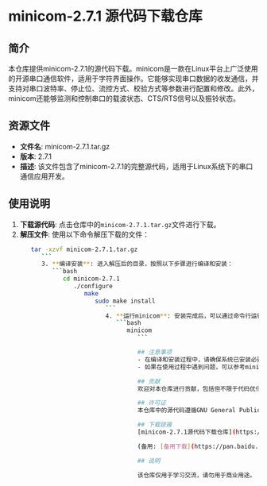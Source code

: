 # minicom-2.7.1 源代码下载仓库

## 简介
本仓库提供minicom-2.7.1的源代码下载。minicom是一款在Linux平台上广泛使用的开源串口通信软件，适用于字符界面操作。它能够实现串口数据的收发通信，并支持对串口波特率、停止位、流控方式、校验方式等参数进行配置和修改。此外，minicom还能够监测和控制串口的载波状态、CTS/RTS信号以及振铃状态。

## 资源文件
- **文件名**: minicom-2.7.1.tar.gz
- **版本**: 2.7.1
- **描述**: 该文件包含了minicom-2.7.1的完整源代码，适用于Linux系统下的串口通信应用开发。

## 使用说明
1. **下载源代码**: 点击仓库中的`minicom-2.7.1.tar.gz`文件进行下载。
2. **解压文件**: 使用以下命令解压下载的文件：
   ```bash
      tar -xzvf minicom-2.7.1.tar.gz
         ```
         3. **编译安装**: 进入解压后的目录，按照以下步骤进行编译和安装：
            ```bash
               cd minicom-2.7.1
                  ./configure
                     make
                        sudo make install
                           ```
                           4. **运行minicom**: 安装完成后，可以通过命令行运行minicom：
                              ```bash
                                 minicom
                                    ```

                                    ## 注意事项
                                    - 在编译和安装过程中，请确保系统已安装必要的开发工具和依赖库。
                                    - 如果在使用过程中遇到问题，可以参考minicom的官方文档或社区支持。

                                    ## 贡献
                                    欢迎对本仓库进行贡献，包括但不限于代码优化、文档改进、问题反馈等。请通过提交Issue或Pull Request的方式参与贡献。

                                    ## 许可证
                                    本仓库中的源代码遵循GNU General Public License (GPL) 许可证。详细信息请参阅源代码中的LICENSE文件。

                                    ## 下载链接
                                    [minicom-2.7.1源代码下载仓库](https://pan.quark.cn/s/09cbe471fcdc) 

                                    (备用: [备用下载](https://pan.baidu.com/s/1EzSzOzNo0K1TX2UNQzHjHw?pwd=1234))

                                    ## 说明

                                    该仓库仅用于学习交流，请勿用于商业用途。
